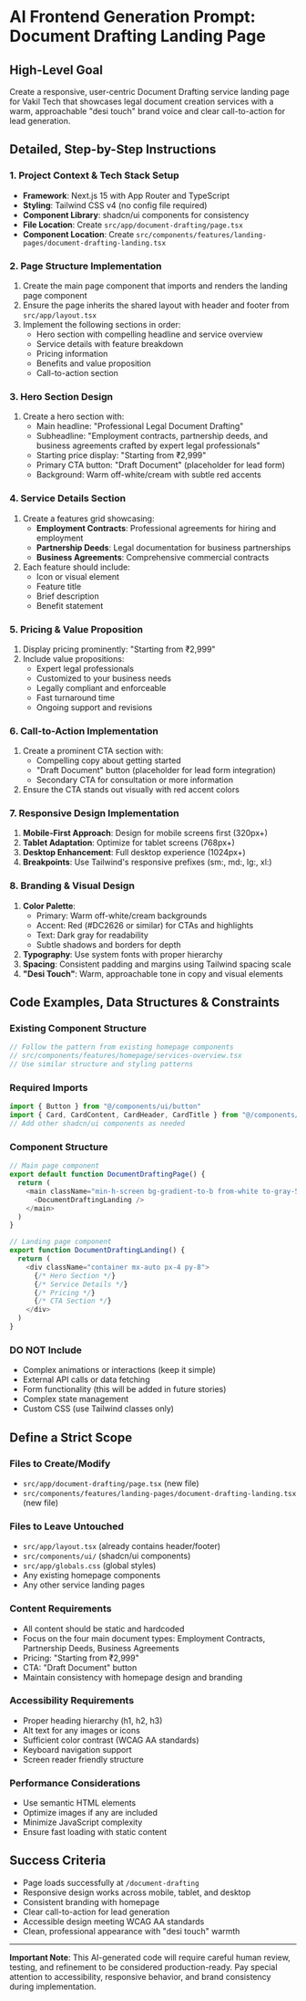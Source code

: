 # AI Frontend Generation Prompt: Document Drafting Landing Page

## High-Level Goal
Create a responsive, user-centric Document Drafting service landing page for Vakil Tech that showcases legal document creation services with a warm, approachable "desi touch" brand voice and clear call-to-action for lead generation.

## Detailed, Step-by-Step Instructions

### 1. Project Context & Tech Stack Setup
- **Framework**: Next.js 15 with App Router and TypeScript
- **Styling**: Tailwind CSS v4 (no config file required)
- **Component Library**: shadcn/ui components for consistency
- **File Location**: Create `src/app/document-drafting/page.tsx`
- **Component Location**: Create `src/components/features/landing-pages/document-drafting-landing.tsx`

### 2. Page Structure Implementation
1. Create the main page component that imports and renders the landing page component
2. Ensure the page inherits the shared layout with header and footer from `src/app/layout.tsx`
3. Implement the following sections in order:
   - Hero section with compelling headline and service overview
   - Service details with feature breakdown
   - Pricing information
   - Benefits and value proposition
   - Call-to-action section

### 3. Hero Section Design
1. Create a hero section with:
   - Main headline: "Professional Legal Document Drafting"
   - Subheadline: "Employment contracts, partnership deeds, and business agreements crafted by expert legal professionals"
   - Starting price display: "Starting from ₹2,999"
   - Primary CTA button: "Draft Document" (placeholder for lead form)
   - Background: Warm off-white/cream with subtle red accents

### 4. Service Details Section
1. Create a features grid showcasing:
   - **Employment Contracts**: Professional agreements for hiring and employment
   - **Partnership Deeds**: Legal documentation for business partnerships
   - **Business Agreements**: Comprehensive commercial contracts
2. Each feature should include:
   - Icon or visual element
   - Feature title
   - Brief description
   - Benefit statement

### 5. Pricing & Value Proposition
1. Display pricing prominently: "Starting from ₹2,999"
2. Include value propositions:
   - Expert legal professionals
   - Customized to your business needs
   - Legally compliant and enforceable
   - Fast turnaround time
   - Ongoing support and revisions

### 6. Call-to-Action Implementation
1. Create a prominent CTA section with:
   - Compelling copy about getting started
   - "Draft Document" button (placeholder for lead form integration)
   - Secondary CTA for consultation or more information
2. Ensure the CTA stands out visually with red accent colors

### 7. Responsive Design Implementation
1. **Mobile-First Approach**: Design for mobile screens first (320px+)
2. **Tablet Adaptation**: Optimize for tablet screens (768px+)
3. **Desktop Enhancement**: Full desktop experience (1024px+)
4. **Breakpoints**: Use Tailwind's responsive prefixes (sm:, md:, lg:, xl:)

### 8. Branding & Visual Design
1. **Color Palette**:
   - Primary: Warm off-white/cream backgrounds
   - Accent: Red (#DC2626 or similar) for CTAs and highlights
   - Text: Dark gray for readability
   - Subtle shadows and borders for depth
2. **Typography**: Use system fonts with proper hierarchy
3. **Spacing**: Consistent padding and margins using Tailwind spacing scale
4. **"Desi Touch"**: Warm, approachable tone in copy and visual elements

## Code Examples, Data Structures & Constraints

### Existing Component Structure
```typescript
// Follow the pattern from existing homepage components
// src/components/features/homepage/services-overview.tsx
// Use similar structure and styling patterns
```

### Required Imports
```typescript
import { Button } from "@/components/ui/button"
import { Card, CardContent, CardHeader, CardTitle } from "@/components/ui/card"
// Add other shadcn/ui components as needed
```

### Component Structure
```typescript
// Main page component
export default function DocumentDraftingPage() {
  return (
    <main className="min-h-screen bg-gradient-to-b from-white to-gray-50">
      <DocumentDraftingLanding />
    </main>
  )
}

// Landing page component
export function DocumentDraftingLanding() {
  return (
    <div className="container mx-auto px-4 py-8">
      {/* Hero Section */}
      {/* Service Details */}
      {/* Pricing */}
      {/* CTA Section */}
    </div>
  )
}
```

### DO NOT Include
- Complex animations or interactions (keep it simple)
- External API calls or data fetching
- Form functionality (this will be added in future stories)
- Complex state management
- Custom CSS (use Tailwind classes only)

## Define a Strict Scope

### Files to Create/Modify
- `src/app/document-drafting/page.tsx` (new file)
- `src/components/features/landing-pages/document-drafting-landing.tsx` (new file)

### Files to Leave Untouched
- `src/app/layout.tsx` (already contains header/footer)
- `src/components/ui/` (shadcn/ui components)
- `src/app/globals.css` (global styles)
- Any existing homepage components
- Any other service landing pages

### Content Requirements
- All content should be static and hardcoded
- Focus on the four main document types: Employment Contracts, Partnership Deeds, Business Agreements
- Pricing: "Starting from ₹2,999"
- CTA: "Draft Document" button
- Maintain consistency with homepage design and branding

### Accessibility Requirements
- Proper heading hierarchy (h1, h2, h3)
- Alt text for any images or icons
- Sufficient color contrast (WCAG AA standards)
- Keyboard navigation support
- Screen reader friendly structure

### Performance Considerations
- Use semantic HTML elements
- Optimize images if any are included
- Minimize JavaScript complexity
- Ensure fast loading with static content

## Success Criteria
- Page loads successfully at `/document-drafting`
- Responsive design works across mobile, tablet, and desktop
- Consistent branding with homepage
- Clear call-to-action for lead generation
- Accessible design meeting WCAG AA standards
- Clean, professional appearance with "desi touch" warmth

---

**Important Note**: This AI-generated code will require careful human review, testing, and refinement to be considered production-ready. Pay special attention to accessibility, responsive behavior, and brand consistency during implementation. 